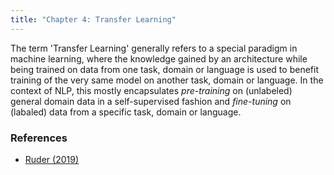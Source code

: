 ```yaml
---
title: "Chapter 4: Transfer Learning"
---
```

The term 'Transfer Learning' generally refers to a special paradigm in machine learning, where the knowledge gained by an architecture while being trained on data from one task, domain or language is used to benefit training of the very same model on another task, domain or language. In the context of NLP, this mostly encapsulates _pre-training_ on (unlabeled) general domain data in a self-supervised fashion and _fine-tuning_ on (labaled) data from a specific task, domain or language.

<!--more-->

### References 

- [Ruder (2019)](https://ruder.io/thesis/)
